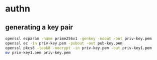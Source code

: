 # authn

## generating a key pair

```sh
openssl ecparam -name prime256v1 -genkey -noout -out priv-key.pem
openssl ec -in priv-key.pem -pubout -out pub-key.pem
openssl pkcs8 -topk8 -nocrypt -in priv-key.pem -out priv-key1.pem
mv priv-key1.pem priv-key.pem
```
